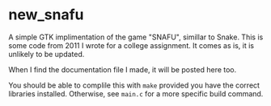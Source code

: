 # new_snafu
A simple GTK implimentation of the game "SNAFU", simillar to Snake.  This is some code from 2011 I wrote for a college assignment.  It comes as is, it is unlikely to be updated.

When I find the documentation file I made, it will be posted here too.

You should be able to complile this with `make` provided you have the correct libraries installed.  Otherwise, see `main.c` for a more specific build command.
